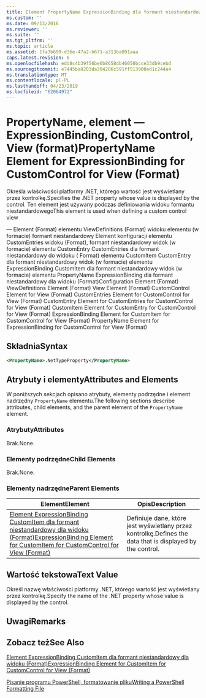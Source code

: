 ```yaml
---
title: Element PropertyName ExpressionBinding dla formant niestandardowy dla widoku (Format) | Dokumentacja firmy Microsoft
ms.custom: ''
ms.date: 09/13/2016
ms.reviewer: ''
ms.suite: ''
ms.tgt_pltfrm: ''
ms.topic: article
ms.assetid: 1fa3b699-d36e-47a2-b671-a313ba091aaa
caps.latest.revision: 6
ms.openlocfilehash: edd8c4b39f56be6b8658db46050bcce33db9cebd
ms.sourcegitcommit: e7445ba8203da304286c591ff513900ad1c244a4
ms.translationtype: MT
ms.contentlocale: pl-PL
ms.lasthandoff: 04/23/2019
ms.locfileid: "62064972"
---
```

# <a name="propertyname-element-for-expressionbinding-for-customcontrol-for-view-format"></a><span data-ttu-id="80117-102">PropertyName, element — ExpressionBinding, CustomControl, View (format)</span><span class="sxs-lookup"><span data-stu-id="80117-102">PropertyName Element for ExpressionBinding for CustomControl for View (Format)</span></span>

<span data-ttu-id="80117-103">Określa właściwości platformy .NET, którego wartość jest wyświetlany przez kontrolkę.</span><span class="sxs-lookup"><span data-stu-id="80117-103">Specifies the .NET property whose value is displayed by the control.</span></span> <span data-ttu-id="80117-104">Ten element jest używany podczas definiowania widoku formantu niestandardowego</span><span class="sxs-lookup"><span data-stu-id="80117-104">This element is used when defining a custom control view</span></span>

<span data-ttu-id="80117-105">— Element (Format) elementu ViewDefinitions (Format) widoku elementu (w formacie) formant niestandardowy Element konfiguracji elementu CustomEntries widoku (Format), formant niestandardowy widok (w formacie) elementu CustomEntry CustomEntries dla formant niestandardowy do widoku ( Format) elementu CustomItem CustomEntry dla formant niestandardowy widok (w formacie) elementu ExpressionBinding CustomItem dla formant niestandardowy widok (w formacie) elementu PropertyName ExpressionBinding dla formant niestandardowy dla widoku (Format)</span><span class="sxs-lookup"><span data-stu-id="80117-105">Configuration Element (Format) ViewDefinitions Element (Format) View Element (Format) CustomControl Element for View (Format) CustomEntries Element for CustomControl for View (Format) CustomEntry Element for CustomEntries for CustomControl for View (Format) CustomItem Element for CustomEntry for CustomControl for View (Format) ExpressionBinding Element for CustomItem for CustomControl for View (Format) PropertyName Element for ExpressionBinding for CustomControl for View (Format)</span></span>

## <a name="syntax"></a><span data-ttu-id="80117-106">Składnia</span><span class="sxs-lookup"><span data-stu-id="80117-106">Syntax</span></span>

```xml
<PropertyName>.NetTypeProperty</PropertyName>
```

## <a name="attributes-and-elements"></a><span data-ttu-id="80117-107">Atrybuty i elementy</span><span class="sxs-lookup"><span data-stu-id="80117-107">Attributes and Elements</span></span>

<span data-ttu-id="80117-108">W poniższych sekcjach opisano atrybuty, elementy podrzędne i element nadrzędny `PropertyName` elementu.</span><span class="sxs-lookup"><span data-stu-id="80117-108">The following sections describe attributes, child elements, and the parent element of the `PropertyName` element.</span></span>

### <a name="attributes"></a><span data-ttu-id="80117-109">Atrybuty</span><span class="sxs-lookup"><span data-stu-id="80117-109">Attributes</span></span>

<span data-ttu-id="80117-110">Brak.</span><span class="sxs-lookup"><span data-stu-id="80117-110">None.</span></span>

### <a name="child-elements"></a><span data-ttu-id="80117-111">Elementy podrzędne</span><span class="sxs-lookup"><span data-stu-id="80117-111">Child Elements</span></span>

<span data-ttu-id="80117-112">Brak.</span><span class="sxs-lookup"><span data-stu-id="80117-112">None.</span></span>

### <a name="parent-elements"></a><span data-ttu-id="80117-113">Elementy nadrzędne</span><span class="sxs-lookup"><span data-stu-id="80117-113">Parent Elements</span></span>

|<span data-ttu-id="80117-114">Element</span><span class="sxs-lookup"><span data-stu-id="80117-114">Element</span></span>|<span data-ttu-id="80117-115">Opis</span><span class="sxs-lookup"><span data-stu-id="80117-115">Description</span></span>|
|-------------|-----------------|
|[<span data-ttu-id="80117-116">Element ExpressionBinding CustomItem dla formant niestandardowy dla widoku (Format)</span><span class="sxs-lookup"><span data-stu-id="80117-116">ExpressionBinding Element for CustomItem for CustomControl for View (Format)</span></span>](./expressionbinding-element-for-customitem-for-customcontrol-for-view-format.md)|<span data-ttu-id="80117-117">Definiuje dane, które jest wyświetlany przez kontrolkę.</span><span class="sxs-lookup"><span data-stu-id="80117-117">Defines the data that is displayed by the control.</span></span>|

## <a name="text-value"></a><span data-ttu-id="80117-118">Wartość tekstowa</span><span class="sxs-lookup"><span data-stu-id="80117-118">Text Value</span></span>

<span data-ttu-id="80117-119">Określ nazwę właściwości platformy .NET, którego wartość jest wyświetlany przez kontrolkę.</span><span class="sxs-lookup"><span data-stu-id="80117-119">Specify the name of the .NET property whose value is displayed by the control.</span></span>

## <a name="remarks"></a><span data-ttu-id="80117-120">Uwagi</span><span class="sxs-lookup"><span data-stu-id="80117-120">Remarks</span></span>

## <a name="see-also"></a><span data-ttu-id="80117-121">Zobacz też</span><span class="sxs-lookup"><span data-stu-id="80117-121">See Also</span></span>

[<span data-ttu-id="80117-122">Element ExpressionBinding CustomItem dla formant niestandardowy dla widoku (Format)</span><span class="sxs-lookup"><span data-stu-id="80117-122">ExpressionBinding Element for CustomItem for CustomControl for View (Format)</span></span>](./expressionbinding-element-for-customitem-for-customcontrol-for-view-format.md)

[<span data-ttu-id="80117-123">Pisanie programu PowerShell, formatowanie pliku</span><span class="sxs-lookup"><span data-stu-id="80117-123">Writing a PowerShell Formatting File</span></span>](./writing-a-powershell-formatting-file.md)
